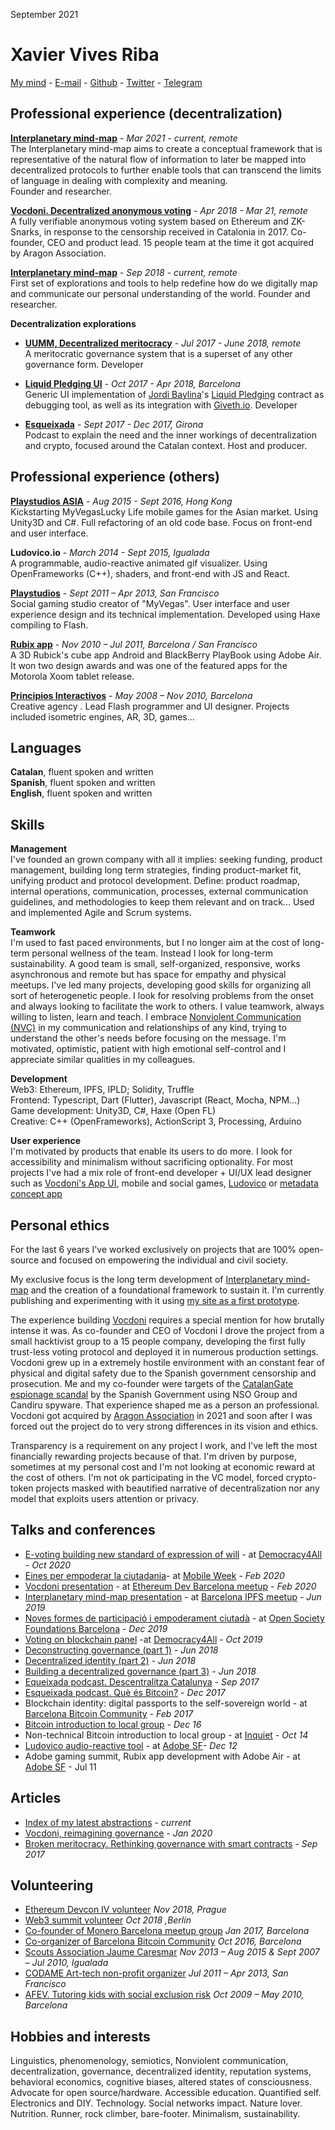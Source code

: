 September 2021  
  
# Xavier Vives Riba

[My mind](https://xavivives.com/#?expr=[%22i12D3KooWBSEYV1cK821KKdfVTHZc3gKaGkCQXjgoQotUDVYAxr3clzfmhs7a%22,[[%22i12D3KooWBSEYV1cK821KKdfVTHZc3gKaGkCQXjgoQotUDVYAxr3c2lf4dbua%22,%22i12D3KooWBSEYV1cK821KKdfVTHZc3gKaGkCQXjgoQotUDVYAxr3cwx4lcc2a%22],[%22i12D3KooWBSEYV1cK821KKdfVTHZc3gKaGkCQXjgoQotUDVYAxr3c2lf4dbua%22,%22i12D3KooWBSEYV1cK821KKdfVTHZc3gKaGkCQXjgoQotUDVYAxr3cmy3c4u4a%22]]]&) - [E-mail](mailto:xavings@gmail.com) - [Github](https://github.com/xavivives) - [Twitter](https://twitter.com/xavivives) - [Telegram](https://t.me/xavivives)

## Professional experience (decentralization)

**[Interplanetary mind-map](https://github.com/interplanetarymindmap/docs)** - _Mar 2021 - current, remote_  
The Interplanetary mind-map aims to create a conceptual framework that is representative of the natural flow of information to later be mapped into decentralized protocols to further enable tools that can transcend the limits of language in dealing with complexity and meaning.  
Founder and researcher.

**[Vocdoni. Decentralized anonymous voting](https://github.com/vocdoni/)** - _Apr 2018 - Mar 21, remote_  
A fully verifiable anonymous voting system based on Ethereum and ZK-Snarks, in response to the censorship received in Catalonia in 2017.
Co-founder, CEO and product lead. 15 people team at the time it got acquired by Aragon Association.

**[Interplanetary mind-map](https://github.com/interplanetarymindmap/docs)** - _Sep 2018 - current, remote_  
First set of explorations and tools to help redefine how do we digitally map and communicate our personal understanding of the world.
Founder and researcher.

**Decentralization explorations**

- **[UUMM, Decentralized meritocracy](https://github.com/uummProject)**  - _Jul 2017 - June 2018, remote_  
A meritocratic governance system that is a superset of any other governance form. Developer

- **[Liquid Pledging UI](https://github.com/Giveth/liquidpledging-ui)** - _Oct 2017 - Apr 2018, Barcelona_  
Generic UI implementation of [Jordi Baylina](https://github.com/jbaylina)'s [Liquid Pledging](https://github.com/Giveth/liquidpledging) contract as debugging tool, as well as its integration with [Giveth.io](https://giveth.io/). Developer

- **[Esqueixada](https://www.youtube.com/channel/UC9lV1Baas2UbkOzmOOBqmxw/videos?view_as=subscriber)**  - _Sept 2017 - Dec 2017, Girona_  
Podcast to explain the need and the inner workings of decentralization and crypto, focused around the Catalan context. Host and producer.

## Professional experience (others)

**[Playstudios ASIA](http://www.playstudios.asia/)**  - _Aug 2015 - Sept 2016, Hong Kong_  
Kickstarting MyVegasLucky Life mobile games for the Asian market.
Using Unity3D and C#. Full refactoring of an old code base. Focus on front-end and user interface.

**Ludovico.io** - _March 2014 - Sept 2015, Igualada_  
A programmable, audio-reactive animated gif visualizer. Using OpenFrameworks (C++), shaders, and front-end with JS and React.

[**Playstudios**](http://playstudios.com/) - _Sept 2011 – Apr  2013, San Francisco_  
Social gaming studio creator of "MyVegas".
User interface and user experience design and its technical implementation. Developed using Haxe compiling to Flash.

**[Rubix app](https://vimeo.com/20520674)** - _Nov 2010 – Jul 2011, Barcelona / San Francisco_  
A 3D Rubick's cube app Android and BlackBerry PlayBook using Adobe Air. It won two design awards and was one of the featured apps for the Motorola Xoom tablet release.

**[Principios Interactivos](http://www.principiosactivos.com/)** - _May 2008 – Nov 2010, Barcelona_  
Creative agency . Lead Flash programmer and UI designer. Projects included isometric engines, AR, 3D, games...

## Languages

**Catalan**, fluent spoken and written  
**Spanish**, fluent spoken and written  
**English**,  fluent spoken and written  

## Skills

**Management**  
I've founded an grown company with all it implies: seeking funding, product management, building long term strategies, finding product-market fit, unifying product and protocol development. Define: product roadmap, internal operations, communication, processes, external communication guidelines, and methodologies to keep them relevant and on track... Used and implemented Agile and Scrum systems.

**Teamwork**  
I'm used to fast paced environments, but I no longer aim at the cost of long-term personal wellness of the team. Instead I look for long-term sustainability. A good team is small, self-organized, responsive, works asynchronous and remote but has space for empathy and physical meetups. I've led many projects, developing good skills for organizing all sort of heterogenetic people. I look for resolving problems from the onset and always looking to facilitate the work to others. I value teamwork, always willing to listen, learn and teach. I embrace [Nonviolent Communication (NVC)](https://en.wikipedia.org/wiki/Nonviolent_Communication) in my communication and relationships of any kind, trying to understand the other's needs before focusing on the message. I'm motivated, optimistic, patient with high emotional self-control and I appreciate similar qualities in my colleagues.

**Development**  
Web3: Ethereum, IPFS, IPLD; Solidity, Truffle  
Frontend: Typescript, Dart (Flutter), Javascript (React, Mocha, NPM…)  
Game development: Unity3D, C#, Haxe (Open FL)  
Creative: C++ (OpenFrameworks), ActionScript 3, Processing, Arduino  

**User experience**  
I'm motivated by products that enable its users to do more. I look for accessibility and minimalism without sacrificing optionality. For most projects I've had a mix role of front-end developer + UI/UX lead designer such as [Vocdoni's App UI](https://www.figma.com/file/e0KoX2m1aHM14sd6rLtPynRU/Vocdoni-App?node-id=3356%3A182),  mobile and social games, [Ludovico](https://www.youtube.com/watch?v=eDI82fS5Kd8) or [metadata concept app](https://www.youtube.com/watch?v=vZOW3OdPNXA&index=5&list=UUoRJpJaBBiGYqKxzlUBRNfA&t=35s)

## Personal ethics

For the last 6 years I've worked exclusively on projects that are 100% open-source and focused on empowering the individual and civil society.

My exclusive focus is the long term development of [Interplanetary mind-map](https://github.com/interplanetarymindmap/docs) and the creation of a foundational framework to sustain it. I'm currently publishing and experimenting with it using [my site as a first prototype](https://xavivives.com/#?expr=[%22i12D3KooWBSEYV1cK821KKdfVTHZc3gKaGkCQXjgoQotUDVYAxr3clzfmhs7a%22,[[%22i12D3KooWBSEYV1cK821KKdfVTHZc3gKaGkCQXjgoQotUDVYAxr3c2lf4dbua%22,%22i12D3KooWBSEYV1cK821KKdfVTHZc3gKaGkCQXjgoQotUDVYAxr3cwx4lcc2a%22],[%22i12D3KooWBSEYV1cK821KKdfVTHZc3gKaGkCQXjgoQotUDVYAxr3c2lf4dbua%22,%22i12D3KooWBSEYV1cK821KKdfVTHZc3gKaGkCQXjgoQotUDVYAxr3cmy3c4u4a%22]]]&).

The experience building [Vocdoni](https://github.com/vocdoni) requires a special mention for how brutally intense it was. As co-founder and CEO of Vocdoni I drove the project from a small hacktivist group to a 15 people company, developing the first fully trust-less voting protocol and deployed it in numerous production settings. Vocdoni grew up in a extremely hostile environment with an constant fear of physical and digital safety due to the Spanish government censorship and prosecution. Me and my co-founder were targets of the [CatalanGate espionage scandal](https://catalonia.citizenlab.ca/) by the Spanish Government using NSO Group and Candiru spyware. That experience shaped me as a person an professional. Vocdoni got acquired by [Aragon Association](https://aragon.org/aragon-association) in 2021 and soon after I was forced out the project do to very strong differences in its vision and ethics.

Transparency is a requirement on any project I work, and I've left the most financially rewarding projects because of that. I'm driven by purpose, sometimes at my personal cost and I'm not looking at economic reward at the cost of others. I'm not ok participating in the VC model, forced crypto-token projects masked with beautified narrative of decentralization nor any model that exploits users attention or privacy.

## Talks and conferences

- [E-voting building new standard of expression of will](https://www.youtube.com/watch?v=3R5s4dG9oTA) - at [Democracy4All](https://www.d4a.io/) - _Oct 2020_
- [Eines per empoderar la ciutadania](https://www.youtube.com/watch?v=MJCYKja0Z8A)- at [Mobile Week](https://mweek.com/#) - _Feb 2020_
- [Vocdoni presentation](https://www.youtube.com/watch?v=y1xnVuAjVP4) - at [Ethereum Dev Barcelona meetup](https://www.meetup.com/ethereumbcn/) - _Feb 2020_
- [Interplanetary mind-map presentation](https://www.youtube.com/watch?v=OY22uTUaL2Q) - at [Barcelona IPFS meetup](https://www.meetup.com/barcelona-ipfs/events/262101190/) - _Jun 2019_
- [Noves formes de participació i empoderament ciutadà](https://www.youtube.com/watch?v=UcS6jAUB1Ls) - at [Open Society Foundations Barcelona](https://www.opensocietyfoundations.org/newsroom/open-society-foundations-spain) - _Dec 2019_
- [Voting on blockchain panel](https://www.youtube.com/watch?v=LhZu-OMJ-ko) -at [Democracy4All](https://www.d4a.io/) - _Oct 2019_
- [Deconstructing governance (part 1)](https://www.youtube.com/watch?v=N_IetZIalAE) - _Jun 2018_
- [Decentralized identity (part 2)](https://www.youtube.com/watch?v=uINaYsnikdo) - _Jun 2018_
- [Building a decentralized governance (part 3)](https://www.youtube.com/watch?v=1f-HrFQxQhY) - _Jun 2018_
- [Equeixada podcast. Descentralitza Catalunya](https://www.youtube.com/watch?v=CT1kL_m9Rzc) - _Sep 2017_
- [Esqueixada podcast. Què és Bitcoin?](https://www.youtube.com/watch?v=xjf0ZIK_hrM) - _Dec 2017_
- Blockchain identity: digital passports to the self-sovereign world - at [Barcelona Bitcoin Community](https://www.meetup.com/bitcoin-barcelona/) - _Feb 2017_
- [Bitcoin introduction to local group](https://www.youtube.com/watch?v=tiR9ZREivQk) - _Dec 16_
- Non-technical Bitcoin introduction to local group - at [Inquiet](https://www.instagram.com/p/ujItVFOB79/?taken-by=inquietlife) - _Oct 14_
- [Ludovico audio-reactive tool](https://www.youtube.com/watch?v=2wgcQ1Y-iLs) - at [Adobe SF](https://learning.adobe.com/products-resources/contact-us/americas/san-francisco.html)- _Dec 12_
- Adobe gaming summit, Rubix app development with Adobe Air - at [Adobe SF](https://learning.adobe.com/products-resources/contact-us/americas/san-francisco.html) - Jul 11

## Articles
- [Index of my latest abstractions](https://xavivives.com/#?expr=[%22i12D3KooWBSEYV1cK821KKdfVTHZc3gKaGkCQXjgoQotUDVYAxr3clzfmhs7a%22,[[%22i12D3KooWBSEYV1cK821KKdfVTHZc3gKaGkCQXjgoQotUDVYAxr3c2lf4dbua%22,%22i12D3KooWBSEYV1cK821KKdfVTHZc3gKaGkCQXjgoQotUDVYAxr3c74zv63pa%22]]]&) - _current_
- [Vocdoni, reimagining governance](https://blog.aragon.org/vocdoni-reimagining-governance/) - _Jan 2020_
- [Broken meritocracy. Rethinking governance with smart contracts](https://medium.com/@xavivives/broken-meritocracy-74c584f62b85) - _Sep 2017_

## Volunteering

- [Ethereum Devcon IV volunteer](https://devcon4.ethereum.org/) _Nov 2018, Prague_
- [Web3 summit volunteer](https://2018.web3summit.com/) _Oct 2018 ,Berlin_
- [Co-founder of Monero Barcelona meetup group](https://t.me/monerobarcelona) _Jan 2017, Barcelona_
- [Co-organizer of Barcelona Bitcoin Community](https://www.meetup.com/bitcoin-barcelona/) _Oct 2016, Barcelona_
- [Scouts Association Jaume Caresmar](http://cauigualada.cat/) _Nov 2013 – Aug 2015 & Sept 2007 – Jul 2010, Igualada_  
- [CODAME Art-tech non-profit organizer](http://codame.com/) _Jul 2011 – Apr 2013, San Francisco_  
- [AFEV. Tutoring kids with social exclusion risk](http://afev.org/) _Oct 2009 – May 2010, Barcelona_  

## Hobbies and interests

Linguistics, phenomenology, semiotics, Nonviolent communication, decentralization, governance, decentralized identity, reputation systems, behavioral economics, cognitive biases, altered states of consciousness. Advocate for open source/hardware. Accessible education. Quantified self. Electronics and DIY. Technology. Social networks impact. Nature lover. Nutrition. Runner, rock climber, bare-footer. Minimalism, sustainability.
